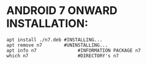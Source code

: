 # ANDROID 7 ONWARD INSTALLATION:  

    apt install ./n7.deb #INSTALLING...
    apt remove n7        #UNINSTALLING...
    apt info n7               #INFORMATION PACKAGE n7
    which n7                  #DIRECTORY's n7
